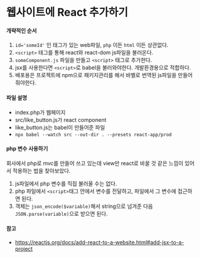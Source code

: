 # 웹사이트에 React 추가하기

#### 개략적인 순서
1. `id='someId'` 인 태그가 있는 web파일, `php` 이든 `html` 이든 상관없다.
2. `<script>` 태그를 통해 react와 react-dom js파일을 불러온다.
3. `someComponent.js` 파일을 만들고 `<script>` 태그로 추가한다.
4. jsx를 사용한다면 `<script>`로 babel을 불러와야한다. 개발환경용으로 적합하다.
5. 배포용은 프로젝트에 npm으로 패키지관리를 해서 바벨로 번역된 js파일을 만들어줘야한다. 

#### 파일 설명
- index.php가 웹페이지
- src/like_button.js가 react component
- like_button.js는 babel이 만들어준 파일
- `npx babel --watch src --out-dir . --presets react-app/prod`

#### php 변수 사용하기
회사에서 php로 mvc를 만들어 쓰고 있는데 view만 react로 바꿀 것 같은 느낌이 있어서 적용하는 법을 찾아보았다.
1. js파일에서 php 변수를 직접 불러올 수는 없다.
2. php 파일에서 `<script>`태그 안에서 변수를 전달하고, 파일에서 그 변수에 접근하면 된다. 
3. 객체는 `json_encode($variable)`해서 string으로 넘겨준 다음 `JSON.parse(variable)`으로 받으면 된다.

#### 참고
- https://reactjs.org/docs/add-react-to-a-website.html#add-jsx-to-a-project